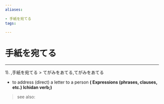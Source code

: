```yaml
---
aliases:
    
- 手紙を宛てる
tags:
    
---
```


# 手紙を宛てる
---
1).
,手紙を宛てる > てがみをあてる,てがみをあてる

- to address (direct) a letter to a person
**( Expressions (phrases, clauses, etc.) Ichidan verb;)**
> see also: 
            